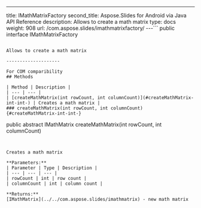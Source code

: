 ---
title: IMathMatrixFactory
second_title: Aspose.Slides for Android via Java API Reference
description: Allows to create a math matrix
type: docs
weight: 908
url: /com.aspose.slides/imathmatrixfactory/
---```
public interface IMathMatrixFactory
```

Allows to create a math matrix

--------------------

For COM comparibility
## Methods

| Method | Description |
| --- | --- |
| [createMathMatrix(int rowCount, int columnCount)](#createMathMatrix-int-int-) | Creates a math matrix |
### createMathMatrix(int rowCount, int columnCount) {#createMathMatrix-int-int-}
```
public abstract IMathMatrix createMathMatrix(int rowCount, int columnCount)
```


Creates a math matrix

**Parameters:**
| Parameter | Type | Description |
| --- | --- | --- |
| rowCount | int | row count |
| columnCount | int | column count |

**Returns:**
[IMathMatrix](../../com.aspose.slides/imathmatrix) - new math matrix

